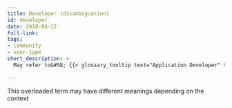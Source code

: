 ```yaml
---
title: Developer (disambiguation)
id: developer
date: 2018-04-12
full-link: 
tags:
- community
- user-type
short_description: >
  May refer to&#58; {{< glossary_tooltip text="Application Developer" term_id="application-developer" >}}, {{< glossary_tooltip text="Code Contributor" term_id="code-contributor" >}}, or {{< glossary_tooltip text="Platform Developer" term_id="platform-developer" >}}.

---
```


This overloaded term may have different meanings depending on the context


